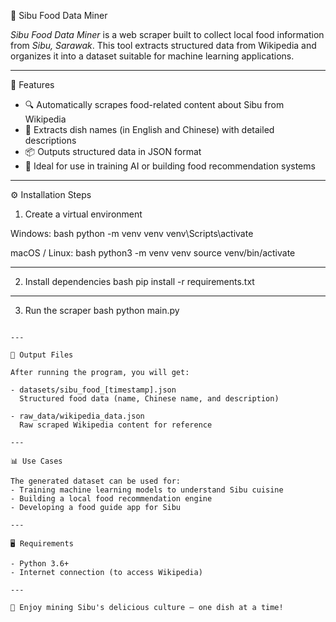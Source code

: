 🍜 Sibu Food Data Miner

*Sibu Food Data Miner* is a web scraper built to collect local food information from *Sibu, Sarawak*. This tool extracts structured data from Wikipedia and organizes it into a dataset suitable for machine learning applications.

---

📌 Features

- 🔍 Automatically scrapes food-related content about Sibu from Wikipedia
- 🧾 Extracts dish names (in English and Chinese) with detailed descriptions
- 📦 Outputs structured data in JSON format
- 🤖 Ideal for use in training AI or building food recommendation systems

---

⚙ Installation Steps

1. Create a virtual environment

Windows:
bash
python -m venv venv
venv\Scripts\activate


macOS / Linux:
bash
python3 -m venv venv
source venv/bin/activate


---

2. Install dependencies
bash
pip install -r requirements.txt


---

3. Run the scraper
bash
python main.py
```

---

📂 Output Files

After running the program, you will get:

- datasets/sibu_food_[timestamp].json  
  Structured food data (name, Chinese name, and description)

- raw_data/wikipedia_data.json  
  Raw scraped Wikipedia content for reference

---

📊 Use Cases

The generated dataset can be used for:
- Training machine learning models to understand Sibu cuisine
- Building a local food recommendation engine
- Developing a food guide app for Sibu

---

🖥 Requirements

- Python 3.6+
- Internet connection (to access Wikipedia)

---

🍴 Enjoy mining Sibu's delicious culture — one dish at a time!
```

